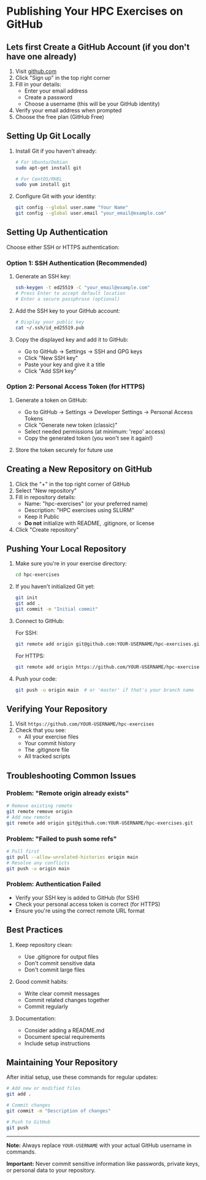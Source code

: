 # Publishing Your HPC Exercises on GitHub

## Lets first Create a GitHub Account (if you don't have one already)

1. Visit [github.com](https://github.com)
2. Click "Sign up" in the top right corner
3. Fill in your details:
   - Enter your email address
   - Create a password
   - Choose a username (this will be your GitHub identity)
4. Verify your email address when prompted
5. Choose the free plan (GitHub Free)

## Setting Up Git Locally

1. Install Git if you haven't already:
   ```bash
   # For Ubuntu/Debian
   sudo apt-get install git

   # For CentOS/RHEL
   sudo yum install git
   ```

2. Configure Git with your identity:
   ```bash
   git config --global user.name "Your Name"
   git config --global user.email "your_email@example.com"
   ```

## Setting Up Authentication

Choose either SSH or HTTPS authentication:

### Option 1: SSH Authentication (Recommended)

1. Generate an SSH key:
   ```bash
   ssh-keygen -t ed25519 -C "your_email@example.com"
   # Press Enter to accept default location
   # Enter a secure passphrase (optional)
   ```

2. Add the SSH key to your GitHub account:
   ```bash
   # Display your public key
   cat ~/.ssh/id_ed25519.pub
   ```

3. Copy the displayed key and add it to GitHub:
   - Go to GitHub → Settings → SSH and GPG keys
   - Click "New SSH key"
   - Paste your key and give it a title
   - Click "Add SSH key"

### Option 2: Personal Access Token (for HTTPS)

1. Generate a token on GitHub:
   - Go to GitHub → Settings → Developer Settings → Personal Access Tokens
   - Click "Generate new token (classic)"
   - Select needed permissions (at minimum: 'repo' access)
   - Copy the generated token (you won't see it again!)

2. Store the token securely for future use

## Creating a New Repository on GitHub

1. Click the "+" in the top right corner of GitHub
2. Select "New repository"
3. Fill in repository details:
   - Name: "hpc-exercises" (or your preferred name)
   - Description: "HPC exercises using SLURM"
   - Keep it Public
   - **Do not** initialize with README, .gitignore, or license
4. Click "Create repository"

## Pushing Your Local Repository

1. Make sure you're in your exercise directory:
   ```bash
   cd hpc-exercises
   ```

2. If you haven't initialized Git yet:
   ```bash
   git init
   git add .
   git commit -m "Initial commit"
   ```

3. Connect to GitHub:

   For SSH:
   ```bash
   git remote add origin git@github.com:YOUR-USERNAME/hpc-exercises.git
   ```

   For HTTPS:
   ```bash
   git remote add origin https://github.com/YOUR-USERNAME/hpc-exercises.git
   ```

4. Push your code:
   ```bash
   git push -u origin main  # or 'master' if that's your branch name
   ```

## Verifying Your Repository

1. Visit `https://github.com/YOUR-USERNAME/hpc-exercises`
2. Check that you see:
   - All your exercise files
   - Your commit history
   - The .gitignore file
   - All tracked scripts

## Troubleshooting Common Issues

### Problem: "Remote origin already exists"
```bash
# Remove existing remote
git remote remove origin
# Add new remote
git remote add origin git@github.com:YOUR-USERNAME/hpc-exercises.git
```

### Problem: "Failed to push some refs"
```bash
# Pull first
git pull --allow-unrelated-histories origin main
# Resolve any conflicts
git push -u origin main
```

### Problem: Authentication Failed
- Verify your SSH key is added to GitHub (for SSH)
- Check your personal access token is correct (for HTTPS)
- Ensure you're using the correct remote URL format

## Best Practices

1. Keep repository clean:
   - Use .gitignore for output files
   - Don't commit sensitive data
   - Don't commit large files

2. Good commit habits:
   - Write clear commit messages
   - Commit related changes together
   - Commit regularly

3. Documentation:
   - Consider adding a README.md
   - Document special requirements
   - Include setup instructions

## Maintaining Your Repository

After initial setup, use these commands for regular updates:
```bash
# Add new or modified files
git add .

# Commit changes
git commit -m "Description of changes"

# Push to GitHub
git push
```

---
**Note:** Always replace `YOUR-USERNAME` with your actual GitHub username in commands.

**Important:** Never commit sensitive information like passwords, private keys, or personal data to your repository.
